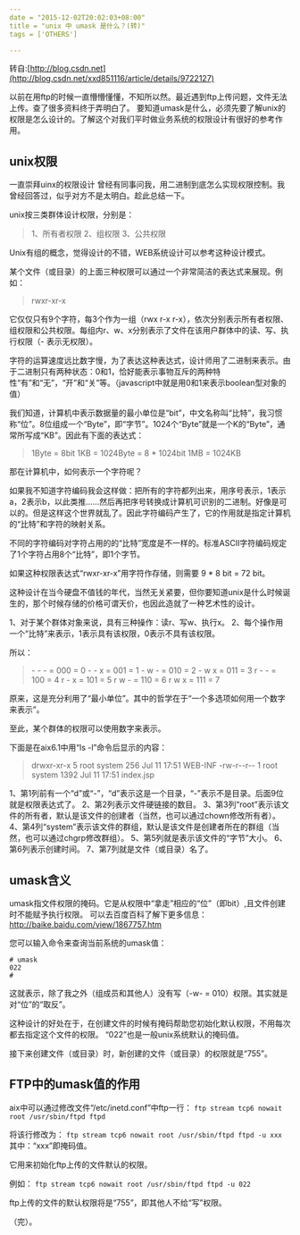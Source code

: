 ```yaml
---
date = "2015-12-02T20:02:03+08:00"
title = "unix 中 umask 是什么？(转)"
tags = ['OTHERS']

---
```


转自:[http://blog.csdn.net](http://blog.csdn.net/xxd851116/article/details/9722127) 

以前在用ftp的时候一直懵懵懂懂，不知所以然。最近遇到ftp上传问题，文件无法上传。查了很多资料终于弄明白了。
要知道umask是什么，必须先要了解unix的权限是怎么设计的。了解这个对我们平时做业务系统的权限设计有很好的参考作用。


## unix权限
一直崇拜uinx的权限设计
曾经有同事问我，用二进制到底怎么实现权限控制。我曾经回答过，似乎对方不是太明白。趁此总结一下。

unix按三类群体设计权限，分别是：
> 1、所有者权限
2、组权限
3、公共权限

Unix有组的概念，觉得设计的不错，WEB系统设计可以参考这种设计模式。

某个文件（或目录）的上面三种权限可以通过一个非常简洁的表达式来展现。例如：
> rwxr-xr-x

它仅仅只有9个字符，每3个作为一组（rwx r-x r-x），依次分别表示所有者权限、组权限和公共权限。每组内r、w、x分别表示了文件在该用户群体中的读、写、执行权限（- 表示无权限）。

字符的运算速度远比数字慢，为了表达这种表达式，设计师用了二进制来表示。由于二进制只有两种状态：0和1，恰好能表示事物互斥的两种特性“有”和“无”，“开”和“关”等。（javascript中就是用0和1来表示boolean型对象的值）

我们知道，计算机中表示数据量的最小单位是“bit”，中文名称叫“比特”，我习惯称“位”。8位组成一个“Byte”，即“字节”。1024个“Byte”就是一个K的“Byte”，通常所写成“KB”。因此有下面的表达式：
> 1Byte =  8bit
1KB = 1024Byte = 8 * 1024bit
1MB = 1024KB

那在计算机中，如何表示一个字符呢？


如果我不知道字符编码我会这样做：把所有的字符都列出来，用序号表示，1表示a，2表示b，以此类推......然后再把序号转换成计算机可识别的二进制。好像是可以的。但是这样这个世界就乱了。因此字符编码产生了，它的作用就是指定计算机的“比特”和字符的映射关系。

不同的字符编码对字符占用的的“比特”宽度是不一样的。标准ASCII字符编码规定了1个字符占用8个“比特”，即1个字节。

如果这种权限表达式“rwxr-xr-x”用字符作存储，则需要 9 * 8 bit = 72 bit。

这种设计在当今硬盘不值钱的年代，当然无关紧要，但你要知道unix是什么时候诞生的，那个时候存储的价格可谓天价，也因此造就了一种艺术性的设计。

1、对于某个群体对象来说，具有三种操作：读r、写w、执行x。
2、每个操作用一个“比特”来表示，1表示具有该权限，0表示不具有该权限。

所以：
> \- \- \- = 000 = 0
\- \- x = 001 = 1
\- w \- = 010 = 2
\- w x = 011 = 3
r - - = 100 = 4
r - x = 101 = 5
r w - = 110 = 6
r w x = 111 = 7

原来，这是充分利用了“最小单位”。其中的哲学在于“一个多选项如何用一个数字来表示”。

至此，某个群体的权限可以使用数字来表示。

下面是在aix6.1中用“ls -l”命令后显示的内容：
>drwxr-xr-x    5 root     system          256 Jul 11 17:51 WEB-INF
-rw-r--r--    1 root     system         1392 Jul 11 17:51 index.jsp

1、第1列前有一个“d”或“-”，“d”表示这是一个目录，“-”表示不是目录。后面9位就是权限表达式了。
2、第2列表示文件硬链接的数目。
3、第3列“root”表示该文件的所有者，默认是该文件的创建者（当然，也可以通过chown修改所有者）。
4、第4列“system”表示该文件的群组，默认是该文件是创建者所在的群组（当然，也可以通过chgrp修改群组）。
5、第5列就是表示该文件的“字节”大小。
6、第6列表示创建时间。
7、第7列就是文件（或目录）名了。

## umask含义

umask指文件权限的掩码。它是从权限中“拿走”相应的“位”（即bit）,且文件创建时不能赋予执行权限。
可以去百度百科了解下更多信息：<http://baike.baidu.com/view/1867757.htm>

您可以输入命令来查询当前系统的umask值：
```
# umask
022
#
```
这就表示，除了我之外（组成员和其他人）没有写（-w- = 010）权限。其实就是对“位”的“取反”。

这种设计的好处在于，在创建文件的时候有掩码帮助您初始化默认权限，不用每次都去指定这个文件的权限。
“022”也是一般unix系统默认的掩码值。

接下来创建文件（或目录）时，新创建的文件（或目录）的权限就是“755”。

## FTP中的umask值的作用

aix中可以通过修改文件“/etc/inetd.conf”中ftp一行：
`ftp stream tcp6 nowait root /usr/sbin/ftpd ftpd`

将该行修改为：
`ftp stream tcp6 nowait root /usr/sbin/ftpd ftpd -u xxx`
其中：“xxx”即掩码值。

它用来初始化ftp上传的文件默认的权限。

例如：
`ftp stream tcp6 nowait root /usr/sbin/ftpd ftpd -u 022`

ftp上传的文件的默认权限将是“755”，即其他人不给“写”权限。

（完）。